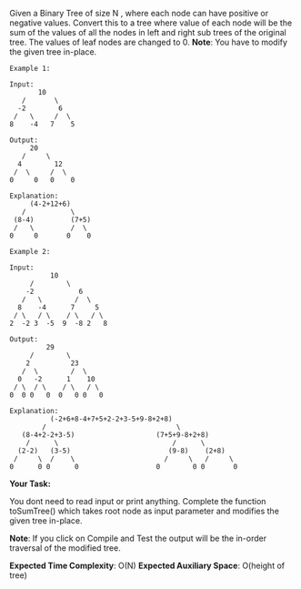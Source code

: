 Given a Binary Tree of size N , where each node can have positive or negative values. Convert this to a tree where value of each node will be the sum of the values of all the nodes in left and right sub trees of the original tree. The values of leaf nodes are changed to 0.
**Note**: You have to modify the given tree in-place.


~~~
Example 1:

Input:
       10
   /       \
  -2        6
 /   \     /  \
8    -4   7    5

Output:
     20
   /     \
  4        12
 /  \     /  \
0     0   0    0

Explanation:
     (4-2+12+6)
   /           \
 (8-4)         (7+5)
 /   \         /  \
0     0       0    0
~~~


~~~
Example 2:

Input:
          10
     /        \
    -2           6
   /   \        /  \
  8    -4      7     5
 / \   / \    / \   / \
2  -2 3  -5  9  -8 2   8

Output:
         29
     /        \
    2          23
   /  \        /  \
  0   -2      1    10
 / \  / \    / \   / \
0  0 0   0  0   0 0   0

Explanation:
          (-2+6+8-4+7+5+2-2+3-5+9-8+2+8)
        /                                \
   (8-4+2-2+3-5)                    (7+5+9-8+2+8)
    /      \                            /      \       
  (2-2)   (3-5)                        (9-8)    (2+8)
 /     \  /    \                      /     \   /     \
0      0 0      0                   0        0 0       0
~~~


**Your Task:**

You dont need to read input or print anything. Complete the function toSumTree() which takes root node as input parameter and modifies the given tree in-place.

**Note**: If you click on Compile and Test the output will be the in-order traversal of the modified tree.


**Expected Time Complexity**: O(N)
**Expected Auxiliary Space**: O(height of tree)
